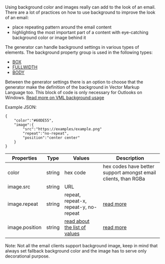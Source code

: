 Using background color and images really can add to the look of an email. There are a lot of practices on how to use background to improve the look of an email:
- place repeating pattern around the email content
- highlighting the most important part of a content with eye-catching background color or image behind it

The generator can handle background settings in various types of elements. The background property group is used in the following types:
 - [BOX](../elements/box.md)
 - [FULLWIDTH](../elements/fullwidth.md)
 - [BODY](../elements/body.md)
 
Between the generator settings there is an option to choose that the generator make the definition of the background in Vector Markup Language too. This block of code is only necessary for Outlooks on Windows.
[Read more on VML background usage](../../generator-settings/VMLbackground.md)

Example JSON:
```
{
    "color":"#60DE55",
    "image":{
        "src":"https://examples/example.png"
        "repeat":"no-repeat",
        "position":"center center"
    }
}
```
| Properties | Type | Values | Description |
| --- | --- | --- | ---
| color | string  | hex code | hex codes have better support amongst email clients, than RGBa |
| image.src | string | URL |  |
| image.repeat | string | repeat, repeat-x, repeat-y, no-repeat | [read more](https://developer.mozilla.org/en-US/docs/Web/CSS/background-repeat) |
| image.position | string | [read about the list of values](https://developer.mozilla.org/en-US/docs/Web/CSS/background-position) | [read more](https://developer.mozilla.org/en-US/docs/Web/CSS/background-position)|


 Note: Not all the email clients support background image, keep in mind that always set fallback background color and the image has to serve only decorational purpose.